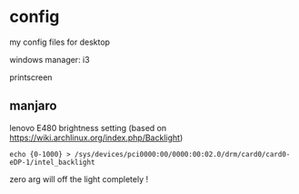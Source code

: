 # config
my config files for desktop

windows manager: i3

printscreen

## manjaro

lenovo E480 brightness setting (based on https://wiki.archlinux.org/index.php/Backlight)  
```
echo {0-1000} > /sys/devices/pci0000:00/0000:00:02.0/drm/card0/card0-eDP-1/intel_backlight
```
zero arg will off the light completely !
